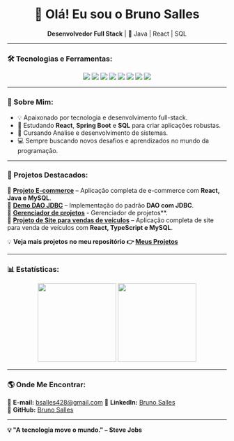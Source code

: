 <h1 align="center">👋 Olá! Eu sou o Bruno Salles</h1>

<p align="center">
  <strong>Desenvolvedor Full Stack</strong> | 🚀 Java | React | SQL
</p>

---

### 🛠️ Tecnologias e Ferramentas:

<div align="center">
  <img src="https://img.shields.io/badge/Java-ED8B00?style=for-the-badge&logo=openjdk&logoColor=white"/>
  <img src="https://img.shields.io/badge/Spring_Boot-6DB33F?style=for-the-badge&logo=spring&logoColor=white"/>
  <img src="https://img.shields.io/badge/MySQL-4479A1?style=for-the-badge&logo=mysql&logoColor=white"/>
  <img src="https://img.shields.io/badge/React-61DAFB?style=for-the-badge&logo=react&logoColor=white"/>
  <img src="https://img.shields.io/badge/TypeScript-3178C6?style=for-the-badge&logo=typescript&logoColor=white"/>
  <img src="https://img.shields.io/badge/HTML5-E34F26?style=for-the-badge&logo=html5&logoColor=white"/>
  <img src="https://img.shields.io/badge/CSS3-1572B6?style=for-the-badge&logo=css3&logoColor=white"/>
  <img src="https://img.shields.io/badge/Git-F05032?style=for-the-badge&logo=git&logoColor=white"/>
</div>

---

### 📌 Sobre Mim:

- 💡 Apaixonado por tecnologia e desenvolvimento full-stack.
- 🚀 Estudando **React**, **Spring Boot** e **SQL** para criar aplicações robustas.
- 🚀 Cursando Analise e desenvolvimento de sistemas.
- 💻 Sempre buscando novos desafios e aprendizados no mundo da programação.

---

### 📌 Projetos Destacados:

📌 **[Projeto E-commerce](https://github.com/Brunosalles10/Projeto-Ecommerce)** – Aplicação completa de e-commerce com **React, Java e MySQL**.  
📌 **[Demo DAO JDBC](https://github.com/Brunosalles10/demo-dao-jdbc)** – Implementação do padrão **DAO com JDBC**.  
📌 **[Gerenciador de projetos](https://github.com/Brunosalles10/GerenciadorProjetos)** - Gerenciador de projetos**.  
📌 **[Projeto de Site para vendas de veículos](https://github.com/FelipeTr00/TechAcademy5)** – Aplicação completa de site para venda de veículos com **React, TypeScript e MySQL**.

💡 **Veja mais projetos no meu repositório 👉 [Meus Projetos](https://github.com/Brunosalles10?tab=repositories)**  

---

### 📊 Estatísticas:

<div align="center">
  <img height="180em" src="https://github-readme-stats.vercel.app/api?username=Brunosalles10&show_icons=true&theme=react&hide_border=true"/>
  <img height="180em" src="https://github-readme-stats.vercel.app/api/top-langs/?username=Brunosalles10&layout=compact&langs_count=6&theme=react&hide_border=true"/>
</div>

---

### 🌎 Onde Me Encontrar:

📩 **E-mail:** bsalles428@gmail.com
💼 **LinkedIn:** [Bruno Salles](https://www.linkedin.com/in/bruno-salles-0575371a6/)  
🚀 **GitHub:** [Bruno Salles](https://github.com/Brunosalles10)  

---

**💡 "A tecnologia move o mundo." – Steve Jobs**  
